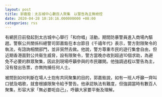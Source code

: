 ```yaml
---
layout: post
title: 郭嘉銓：太古城中心數百人聚集　以警告為主無檢控
date: 2020-04-28 10:10:16.000000000 +08:00
categories: rss
---
```


有網民日前發起到太古城中心舉行「和你唱」活動，期間防暴警員進入商場內驅趕。警察公共關係科總警司郭嘉銓在本台節目《千禧年代》表示，警方對限聚令的執法，有諮詢相關部門，並非貿然去做。他說，警方尊重市民的遊行集會自由，但近期香港面對公共衞生威脅，設有限聚令，警方當晚亦收到超過10個求助，為避免不必要的群眾聚集，因此到現場呼籲參與的市民離開。他強調過程以警告為主，沒有發出告票，亦無拘捕任何人士。

被問到如何判斷在場人士抱有共同聚集的目的，郭嘉銓說，如有一班人呼籲一齊叫口號及唱歌，就會根據限聚令給予警告。他承認執法有難度，但強調當時有數百人聚集，形容大家「無必要呃自己」，呼籲大家要平衡及理解。
